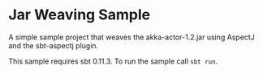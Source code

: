 Jar Weaving Sample
==================

A simple sample project that weaves the akka-actor-1.2.jar using AspectJ and the sbt-aspectj plugin.

This sample requires sbt 0.11.3. To run the sample call `sbt run`.

